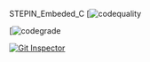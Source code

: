 STEPIN_Embeded_C
[![codequality](https://www.code-inspector.com/project/28847/score/svg)

[![codegrade](https://www.code-inspector.com/project/28847/status/svg)

[![Git Inspector](https://github.com/sandhyarajahmundry/STEPIN_Embeded_C/actions/workflows/gitinspector.yml/badge.svg)](https://github.com/sandhyarajahmundry/STEPIN_Embeded_C/actions/workflows/gitinspector.yml)
